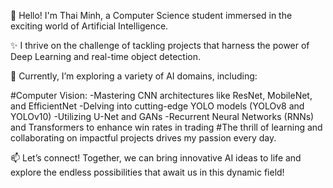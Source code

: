👋 Hello! I'm Thai Minh, a Computer Science student immersed in the exciting world of Artificial Intelligence.

✨ I thrive on the challenge of tackling projects that harness the power of Deep Learning and real-time object detection.

🌱 Currently, I’m exploring a variety of AI domains, including:

#Computer Vision:
-Mastering CNN architectures like ResNet, MobileNet, and EfficientNet
-Delving into cutting-edge YOLO models (YOLOv8 and YOLOv10)
-Utilizing U-Net and GANs
-Recurrent Neural Networks (RNNs) and Transformers to enhance win rates in trading
#The thrill of learning and collaborating on impactful projects drives my passion every day.

📫 Let’s connect! Together, we can bring innovative AI ideas to life and explore the endless possibilities that await us in this dynamic field!
<!---
MinPr0ba1/MinPr0ba1 is a ✨ special ✨ repository because its `README.md` (this file) appears on your GitHub profile.
You can click the Preview link to take a look at your changes.
--->
